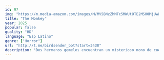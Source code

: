 ```yaml
---
id: 97
img: "https://m.media-amazon.com/images/M/MV5BNzZhMTc5MWUtOTE2MS00MjUwLTljYWEtYTk1ZmVjNzhmMzYzXkEyXkFqcGc@._V1_SX300.jpg"
title: "The Monkey"
year: 2025
popular: false
quality: "HD"
language: "Esp Latino"
genre: ["Horror"]
url: "http://t.me/birdsender_bot?start=3430"
description: "Dos hermanos gemelos encuentran un misterioso mono de cuerda y una serie de muertes atroces separan a su familia. Veinticinco años más tarde, el mono reanuda su macabra trayectoria, obligando a los hermanos separados a enfrentarse al juguete maldito."
---
```

